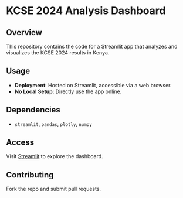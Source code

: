 # KCSE 2024 Analysis Dashboard

## Overview

This repository contains the code for a Streamlit app that analyzes and visualizes the KCSE 2024 results in Kenya.

## Usage

- **Deployment**: Hosted on Streamlit, accessible via a web browser.
- **No Local Setup**: Directly use the app online.

## Dependencies

- `streamlit`, `pandas`, `plotly`, `numpy`

## Access

Visit [Streamlit](https://kcse-analysis.streamlit.app/) to explore the dashboard.

## Contributing

Fork the repo and submit pull requests.
